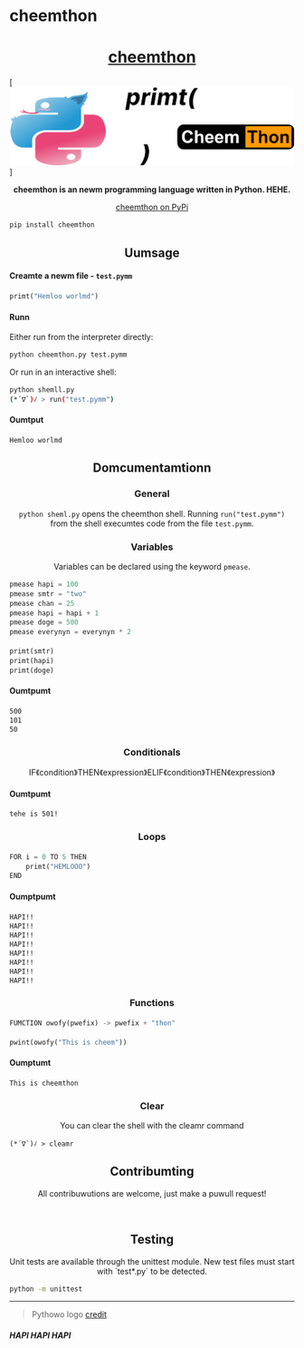 # cheemthon
<h1 align="center"><a href="https://www.youtube.com/watch?v=Gnm3hIcjiCQ">cheemthon</a></h1>



[![](banner.cheems.png)]

<p align="center">
  <b>cheemthon is an newm programming language written in Python. HEHE.</b>
</p>

<p align="center">
  <a href="https://pypi.org/project/cheemthon/0.0.1/">cheemthon on PyPi</a><br>
</p>

```bash
pip install cheemthon
```

<h2 align="center">Uumsage</h2>

<h4 align="left">Creamte a newm file - <code>test.pymm</code></h4>

```py
primt("Hemloo worlmd")
```

<h4 align="left">Runn</h4>

Either run from the interpreter directly:
```sh
python cheemthon.py test.pymm
```

Or run in an interactive shell:
```sh
python shemll.py
(*´∇`)ﾉ > run("test.pymm")
```

<h4 align="left">Oumtput</h4>

```
Hemloo worlmd
```

<h2 align="center">Domcumentamtionn</h2>

<h3 align="center">General</h3>

<p align="center"><code>python sheml.py</code> opens the cheemthon shell. Running <code>run("test.pymm")</code> from the shell execumtes code from the file <code>test.pymm</code>.</p>


<h3 align="center">Variables</h3>
<p align="center">Variables can be declared using the keyword <code>pmease</code>.</p>

```py
pmease hapi = 100
pmease smtr = "two"
pmease chan = 25
pmease hapi = hapi + 1
pmease doge = 500
pmease everynyn = everynyn * 2

primt(smtr)
primt(hapi)
primt(doge)
```

<h4 align="left">Oumtpumt</h4>

```
500
101
50
```

<h3 align="center">Conditionals</h3>
<p align="center">IF《condition》THEN《expression》ELIF《condition》THEN《expression》</p>



<h4 align="left">Oumtpumt</h4>

```
tehe is 501!
```

<h3 align="center">Loops</h3>

```py
FOR i = 0 TO 5 THEN
	primt("HEMLOOO")
END
```

<h4 align="left">Oumptpumt</h4>

```
HAPI!!
HAPI!!
HAPI!!
HAPI!!
HAPI!!
HAPI!!
HAPI!!
HAPI!!
```

<h3 align="center">Functions</h3>

```py
FUMCTION owofy(pwefix) -> pwefix + "thon"

pwint(owofy("This is cheem"))
```

<h4 align="left">Oumptumt</h4>

```
This is cheemthon
```

<h3 align="center">Clear</h3>
<p align="center">You can clear the shell with the cleamr command</p>

```
(*´∇`)ﾉ > cleamr
```


<h2 align="center">Contribumting</h2>
<p align="center">All contribuwutions are welcome, just make a puwull request!</p>

</br>

<h2 align="center">Testing</h2>
<p align="center">Unit tests are available through the unittest module. New test files must start with `test*.py` to be detected.</p>

```sh
python -m unittest
```

---

> Pythowo logo [credit](https://www.reddit.com/r/ProgrammerHumor/comments/vkkyyv/say_hello_to_pythowo_make_sure_to_treat_her_well/)



<h5 align="left">HAPI HAPI HAPI</h5>
